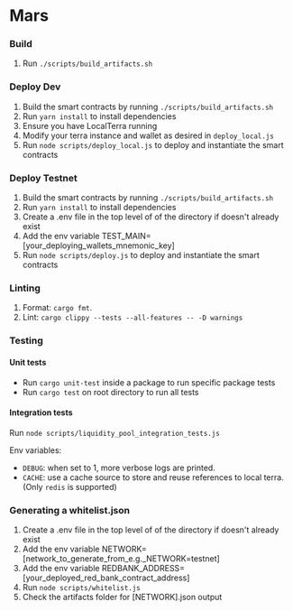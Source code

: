 # Mars

### Build

1. Run `./scripts/build_artifacts.sh`

### Deploy Dev

1. Build the smart contracts by running `./scripts/build_artifacts.sh`
2. Run `yarn install` to install dependencies
3. Ensure you have LocalTerra running
4. Modify your terra instance and wallet as desired in `deploy_local.js`
5. Run `node scripts/deploy_local.js` to deploy and instantiate the smart contracts

### Deploy Testnet

1. Build the smart contracts by running `./scripts/build_artifacts.sh`
2. Run `yarn install` to install dependencies
3. Create a .env file in the top level of of the directory if doesn't already exist
4. Add the env variable TEST_MAIN=[your_deploying_wallets_mnemonic_key]
5. Run `node scripts/deploy.js` to deploy and instantiate the smart contracts

### Linting
1. Format: `cargo fmt`.
2. Lint: `cargo clippy --tests --all-features -- -D warnings`

### Testing
#### Unit tests
- Run `cargo unit-test` inside a package to run specific package tests
- Run `cargo test` on root directory to run all tests

#### Integration tests
Run `node scripts/liquidity_pool_integration_tests.js`

Env variables:
- `DEBUG`: when set to 1, more verbose logs are printed.
- `CACHE`: use a cache source to store and reuse references to local terra. (Only `redis` is supported)

### Generating a whitelist.json

1. Create a .env file in the top level of of the directory if doesn't already exist
2. Add the env variable NETWORK=[network_to_generate_from_e.g._NETWORK=testnet]
3. Add the env variable REDBANK_ADDRESS=[your_deployed_red_bank_contract_address]
4. Run `node scripts/whitelist.js`
5. Check the artifacts folder for [NETWORK].json output

